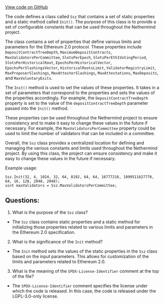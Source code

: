 [View code on GitHub](https://github.com/NethermindEth/nethermind/src/Nethermind/Nethermind.Serialization.Ssz/Ssz.Configuration.cs)

The code defines a class called `Ssz` that contains a set of static properties and a static method called `Init()`. The purpose of this class is to provide a set of configurable constants that can be used throughout the Nethermind project. 

The class contains a set of properties that define various limits and parameters for the Ethereum 2.0 protocol. These properties include `DepositContractTreeDepth`, `MaximumDepositContracts`, `MaxValidatorsPerCommittee`, `SlotsPerEpoch`, `SlotsPerEth1VotingPeriod`, `SlotsPerHistoricalRoot`, `EpochsPerHistoricalVector`, `EpochsPerSlashingsVector`, `HistoricalRootsLimit`, `ValidatorRegistryLimit`, `MaxProposerSlashings`, `MaxAttesterSlashings`, `MaxAttestations`, `MaxDeposits`, and `MaxVoluntaryExits`. 

The `Init()` method is used to set the values of these properties. It takes in a set of parameters that correspond to the properties and sets the values of the properties accordingly. For example, the `DepositContractTreeDepth` property is set to the value of the `depositContractTreeDepth` parameter passed into the `Init()` method. 

These properties can be used throughout the Nethermind project to ensure consistency and to make it easy to change these values in the future if necessary. For example, the `MaxValidatorsPerCommittee` property could be used to limit the number of validators that can be included in a committee. 

Overall, the `Ssz` class provides a centralized location for defining and managing the various constants and limits used throughout the Nethermind project. By using this class, the project can ensure consistency and make it easy to change these values in the future if necessary. 

Example usage:

```
Ssz.Init(32, 4, 1024, 32, 64, 8192, 64, 64, 16777216, 1099511627776, 64, 16, 128, 2048, 2048);
uint maxValidators = Ssz.MaxValidatorsPerCommittee;
```
## Questions: 
 1. What is the purpose of the `Ssz` class?
- The `Ssz` class contains static properties and a static method for initializing those properties related to various limits and parameters in the Ethereum 2.0 specification.

2. What is the significance of the `Init` method?
- The `Init` method sets the values of the static properties in the `Ssz` class based on the input parameters. This allows for customization of the limits and parameters related to Ethereum 2.0.

3. What is the meaning of the `SPDX-License-Identifier` comment at the top of the file?
- The `SPDX-License-Identifier` comment specifies the license under which the code is released. In this case, the code is released under the LGPL-3.0-only license.
